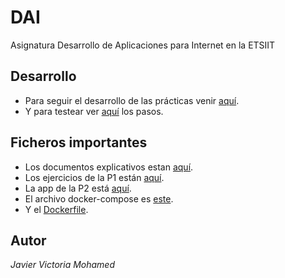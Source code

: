 # DAI

Asignatura Desarrollo de Aplicaciones para Internet en la ETSIIT

## Desarrollo

* Para seguir el desarrollo de las prácticas venir [aquí](docs/desarrollo.md).
* Y para testear ver [aquí](docs/pasosEjecucion.md) los pasos.

## Ficheros importantes

* Los documentos explicativos estan [aquí](docs/).
* Los ejercicios de la P1 están [aquí](ejercicios/).
* La app de la P2 está [aquí](app/app.py).
* El archivo docker-compose es [este](docker-compose.yml).
* Y el [Dockerfile](Dockerfile).

## Autor

*Javier Victoria Mohamed*
